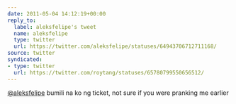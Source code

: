 ```yaml
---
date: 2011-05-04 14:12:19+00:00
reply_to:
  label: aleksfelipe's tweet
  name: aleksfelipe
  type: twitter
  url: https://twitter.com/aleksfelipe/statuses/64943706712711168/
source: twitter
syndicated:
- type: twitter
  url: https://twitter.com/roytang/statuses/65780799550656512/
---
```


[@aleksfelipe](https://twitter.com/aleksfelipe/) bumili na ko ng ticket, not sure if you were pranking me earlier